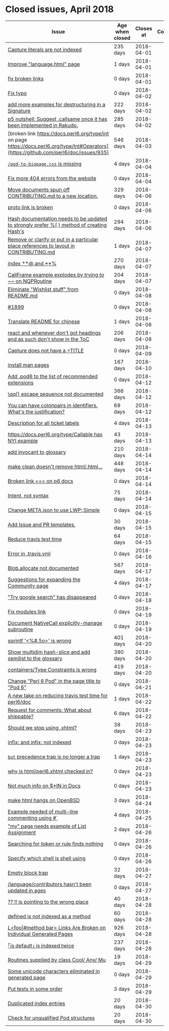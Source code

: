 # Closed issues, April 2018
| Issue                             | Age when closed | Closes at | Comment | 
| --------------------------------- | --------------- | --------- | ------- |
|[Capture literals are not indexed](https://github.com/perl6/doc/issues/1443) | 235 days | 2018-04-01 | |
|[Improve "language.html" page](https://github.com/perl6/doc/issues/1884) | 1 days | 2018-04-01 | |
|[fix broken links](https://github.com/perl6/doc/issues/1890) | 0 days | 2018-04-01 | |
|[Fix typo](https://github.com/perl6/doc/issues/1892) | 0 days | 2018-04-02 | |
|[add more examples for destructuring in a Signature](https://github.com/perl6/doc/issues/1466) | 222 days | 2018-04-02 | |
|[p5 nutshell:  Suggest .callsame once it has been implemented in Rakudo.](https://github.com/perl6/doc/issues/1388) | 285 days | 2018-04-02 | |
|[broken link https://docs.perl6.org/type/int on page https://docs.perl6.org/type/Int#Operators](https://github.com/perl6/doc/issues/935) | 546 days | 2018-04-03 | |
|[`/pod-to-bigpage.css` is missing](https://github.com/perl6/doc/issues/1885) | 4 days | 2018-04-04 | |
|[Fix more 404 errors from the website](https://github.com/perl6/doc/issues/1895) | 0 days | 2018-04-04 | |
|[Move documents spun off CONTRIBUTING.md to a new location.](https://github.com/perl6/doc/issues/1302) | 329 days | 2018-04-06 | |
|[proto link is broken ](https://github.com/perl6/doc/issues/1899) | 0 days | 2018-04-06 | |
|[Hash documentation needs to be updated to strongly prefer %( ) method of creating Hash's](https://github.com/perl6/doc/issues/1380) | 294 days | 2018-04-06 | |
|[Remove or clarify or put in a particular place references to layout in CONTRIBUTING.md](https://github.com/perl6/doc/issues/1898) | 1 days | 2018-04-07 | |
|[index **@ and **%](https://github.com/perl6/doc/issues/1416) | 270 days | 2018-04-07 | |
|[CallFrame example explodes by trying to ~~ on NQPRoutine](https://github.com/perl6/doc/issues/1554) | 204 days | 2018-04-07 | |
|[Eliminate "Wishlist stuff" from README.md](https://github.com/perl6/doc/issues/1908) | 0 days | 2018-04-08 | |
|[ #1899](https://github.com/perl6/doc/issues/1905) | 0 days | 2018-04-08 | |
|[Translate README for chinese](https://github.com/perl6/doc/issues/1900) | 1 days | 2018-04-08 | |
|[react and whenever don't got headings and as such don't show in the ToC](https://github.com/perl6/doc/issues/1552) | 206 days | 2018-04-08 | |
|[Capture does not have a =TITLE](https://github.com/perl6/doc/issues/1915) | 0 days | 2018-04-09 | |
|[install man pages](https://github.com/perl6/doc/issues/1625) | 167 days | 2018-04-10 | |
|[Add .pod6 to the list of recommended extensions](https://github.com/perl6/doc/issues/1919) | 0 days | 2018-04-12 | |
|[\qq[] escape sequence not documented](https://github.com/perl6/doc/issues/1280) | 366 days | 2018-04-12 | |
|[You can have colonpairs in identifiers. What's the justification?](https://github.com/perl6/doc/issues/1753) | 68 days | 2018-04-12 | |
|[Description for all ticket labels](https://github.com/perl6/doc/issues/1909) | 4 days | 2018-04-13 | |
|[https://docs.perl6.org/type/Callable has NYI example](https://github.com/perl6/doc/issues/1805) | 43 days | 2018-04-13 | |
|[add invocant to glossary](https://github.com/perl6/doc/issues/1557) | 210 days | 2018-04-14 | |
|[make clean doesn't remove html/.html…](https://github.com/perl6/doc/issues/1153) | 448 days | 2018-04-14 | |
|[Broken link === on p6 docs](https://github.com/perl6/doc/issues/1925) | 0 days | 2018-04-14 | |
|[Intent, not syntax](https://github.com/perl6/doc/issues/1748) | 75 days | 2018-04-14 | |
|[Change META.json to use LWP::Simple](https://github.com/perl6/doc/issues/1928) | 0 days | 2018-04-15 | |
|[Add Issue and PR templates.](https://github.com/perl6/doc/issues/1847) | 30 days | 2018-04-15 | |
|[Reduce travis test time](https://github.com/perl6/doc/issues/1765) | 64 days | 2018-04-15 | |
|[Error in .travis.yml](https://github.com/perl6/doc/issues/1930) | 0 days | 2018-04-16 | |
|[Blob.allocate not documented](https://github.com/perl6/doc/issues/917) | 567 days | 2018-04-17 | |
|[Suggestions for expanding the Community page](https://github.com/perl6/doc/issues/1920) | 4 days | 2018-04-17 | |
|["Try google search" has disappeared](https://github.com/perl6/doc/issues/1940) | 0 days | 2018-04-18 | |
|[Fix modules link](https://github.com/perl6/doc/issues/1942) | 0 days | 2018-04-19 | |
|[Document NativeCall explicitly-manage subroutine](https://github.com/perl6/doc/issues/1941) | 0 days | 2018-04-19 | |
|[sprintf '<%#.5o>' is wrong](https://github.com/perl6/doc/issues/1248) | 401 days | 2018-04-20 | |
|[Show multidim hash-slice and add semilist to the glossary](https://github.com/perl6/doc/issues/1266) | 380 days | 2018-04-20 | |
|[containers/Type Constraints is wrong](https://github.com/perl6/doc/issues/1217) | 419 days | 2018-04-20 | |
|[Change "Perl 6 Pod" in the page title to "Pod 6"](https://github.com/perl6/doc/issues/1948) | 0 days | 2018-04-21 | |
|[A new take on reducing travis test time for perl6/doc](https://github.com/perl6/doc/issues/1946) | 1 days | 2018-04-22 | |
|[Request for comments: What about shippable?](https://github.com/perl6/doc/issues/1931) | 6 days | 2018-04-22 | |
|[Should we stop using .xhtml?](https://github.com/perl6/doc/issues/1845) | 38 days | 2018-04-23 | |
|[infix:<does> and infix:<but> not indexed](https://github.com/perl6/doc/issues/1953) | 0 days | 2018-04-23 | |
|[`but` precedence trap is no longer a trap](https://github.com/perl6/doc/issues/1950) | 1 days | 2018-04-23 | |
|[why is html/perl6.xhtml checked in?](https://github.com/perl6/doc/issues/1956) | 0 days | 2018-04-23 | |
|[Not much info on $*IN in Docs](https://github.com/perl6/doc/issues/1955) | 0 days | 2018-04-23 | |
|[make html hangs on OpenBSD](https://github.com/perl6/doc/issues/1947) | 3 days | 2018-04-24 | |
|[Example needed of multi-line commenting using #`](https://github.com/perl6/doc/issues/1944) | 4 days | 2018-04-25 | |
|["my" page needs example of List Assignment](https://github.com/perl6/doc/issues/1958) | 2 days | 2018-04-26 | |
|[Searching for token or rule finds nothing](https://github.com/perl6/doc/issues/1967) | 0 days | 2018-04-26 | |
|[Specify which shell is shell using](https://github.com/perl6/doc/issues/1964) | 0 days | 2018-04-26 | |
|[Empty block trap](https://github.com/perl6/doc/issues/1869) | 32 days | 2018-04-27 | |
|[/language/contributors hasn't been updated in ages](https://github.com/perl6/doc/issues/1970) | 0 days | 2018-04-27 | |
|[?? !! is pointing to the wrong place](https://github.com/perl6/doc/issues/1851) | 40 days | 2018-04-28 | |
|[defined is not indexed as a method](https://github.com/perl6/doc/issues/1800) | 60 days | 2018-04-28 | |
|[L<foo&verbar;#method bar> Links Are Broken on Individual Generated Pages](https://github.com/perl6/doc/issues/162) | 926 days | 2018-04-28 | |
|[｢is default｣ is indexed twice](https://github.com/perl6/doc/issues/1514) | 237 days | 2018-04-28 | |
|[Routines supplied by class Cool/ Any/ Mu](https://github.com/perl6/doc/issues/1916) | 19 days | 2018-04-29 | |
|[Some unicode characters eliminated in generated page](https://github.com/perl6/doc/issues/1976) | 0 days | 2018-04-29 | |
|[Put tests in some order](https://github.com/perl6/doc/issues/1966) | 3 days | 2018-04-29 | |
|[Duplicated index entries](https://github.com/perl6/doc/issues/1912) | 20 days | 2018-04-30 | |
|[Check for unqualified Pod structures](https://github.com/perl6/doc/issues/1914) | 20 days | 2018-04-30 | |
